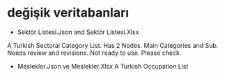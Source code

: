 # değişik veritabanları

- Sektör Listesi.Json and Sektör Listesi.Xlsx

A Turkish Sectoral Category List.
Has 2 Nodes. Main Categories and Sub.
Needs review and revisions. Not ready to use. Please check.

- Meslekler.Json ve Meslekler.Xlsx
A Turkish Occupation List
